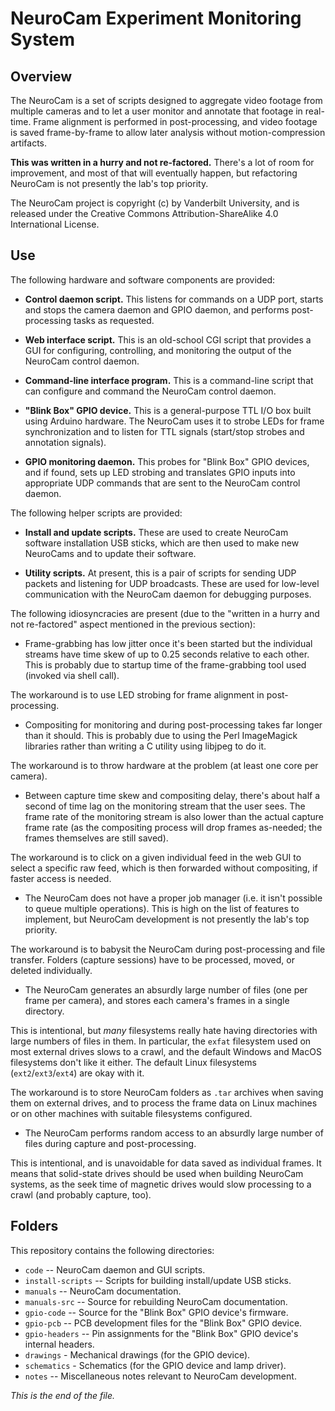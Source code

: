 # NeuroCam Experiment Monitoring System

## Overview

The NeuroCam is a set of scripts designed to aggregate video footage from
multiple cameras and to let a user monitor and annotate that footage in
real-time. Frame alignment is performed in post-processing, and video footage
is saved frame-by-frame to allow later analysis without motion-compression
artifacts.

**This was written in a hurry and not re-factored.** There's a lot of room
for improvement, and most of that will eventually happen, but refactoring
NeuroCam is not presently the lab's top priority.

The NeuroCam project is copyright (c) by Vanderbilt University, and is
released under the Creative Commons Attribution-ShareAlike 4.0 International
License.


## Use

The following hardware and software components are provided:

* **Control daemon script.** This listens for commands on a UDP port, starts
and stops the camera daemon and GPIO daemon, and performs post-processing
tasks as requested.

* **Web interface script.** This is an old-school CGI script that provides a
GUI for configuring, controlling, and monitoring the output of the NeuroCam
control daemon.

* **Command-line interface program.** This is a command-line script that
can configure and command the NeuroCam control daemon.

* **"Blink Box" GPIO device.** This is a general-purpose TTL I/O box built
using Arduino hardware. The NeuroCam uses it to strobe LEDs for frame
synchronization and to listen for TTL signals (start/stop strobes and
annotation signals).

* **GPIO monitoring daemon.** This probes for "Blink Box" GPIO devices, and
if found, sets up LED strobing and translates GPIO inputs into appropriate
UDP commands that are sent to the NeuroCam control daemon.


The following helper scripts are provided:

* **Install and update scripts.** These are used to create NeuroCam software
installation USB sticks, which are then used to make new NeuroCams and to
update their software.

* **Utility scripts.** At present, this is a pair of scripts for sending UDP
packets and listening for UDP broadcasts. These are used for low-level
communication with the NeuroCam daemon for debugging purposes.


The following idiosyncracies are present (due to the "written in a hurry and
not re-factored" aspect mentioned in the previous section):

* Frame-grabbing has low jitter once it's been started but the individual
streams have time skew of up to 0.25 seconds relative to each other. This
is probably due to startup time of the frame-grabbing tool used (invoked via
shell call).

The workaround is to use LED strobing for frame alignment in post-processing.

* Compositing for monitoring and during post-processing takes far longer
than it should. This is probably due to using the Perl ImageMagick libraries
rather than writing a C utility using libjpeg to do it.

The workaround is to throw hardware at the problem (at least one core per
camera).

* Between capture time skew and compositing delay, there's about half a
second of time lag on the monitoring stream that the user sees. The frame
rate of the monitoring stream is also lower than the actual capture frame
rate (as the compositing process will drop frames as-needed; the frames
themselves are still saved).

The workaround is to click on a given individual feed in the web GUI to
select a specific raw feed, which is then forwarded without compositing,
if faster access is needed.

* The NeuroCam does not have a proper job manager (i.e. it isn't possible
to queue multiple operations). This is high on the list of features to
implement, but NeuroCam development is not presently the lab's top priority.

The workaround is to babysit the NeuroCam during post-processing and file
transfer. Folders (capture sessions) have to be processed, moved, or
deleted individually.

* The NeuroCam generates an absurdly large number of files (one per frame
per camera), and stores each camera's frames in a single directory.

This is intentional, but _many_ filesystems really hate having directories
with large numbers of files in them. In particular, the `exfat` filesystem
used on most external drives slows to a crawl, and the default Windows and
MacOS filesystems don't like it either. The default Linux filesystems
(`ext2`/`ext3`/`ext4`) are okay with it.

The workaround is to store NeuroCam folders as `.tar` archives when saving
them on external drives, and to process the frame data on Linux machines or
on other machines with suitable filesystems configured.

* The NeuroCam performs random access to an absurdly large number of files
during capture and post-processing.

This is intentional, and is unavoidable for data saved as individual frames.
It means that solid-state drives should be used when building NeuroCam
systems, as the seek time of magnetic drives would slow processing to a
crawl (and probably capture, too).


## Folders

This repository contains the following directories:

* `code` -- NeuroCam daemon and GUI scripts.
* `install-scripts` -- Scripts for building install/update USB sticks.
* `manuals` -- NeuroCam documentation.
* `manuals-src` -- Source for rebuilding NeuroCam documentation.
* `gpio-code` -- Source for the "Blink Box" GPIO device's firmware.
* `gpio-pcb` -- PCB development files for the "Blink Box" GPIO device.
* `gpio-headers` -- Pin assignments for the "Blink Box" GPIO device's
internal headers.
* `drawings` - Mechanical drawings (for the GPIO device).
* `schematics` - Schematics (for the GPIO device and lamp driver).
* `notes` -- Miscellaneous notes relevant to NeuroCam development.


_This is the end of the file._
